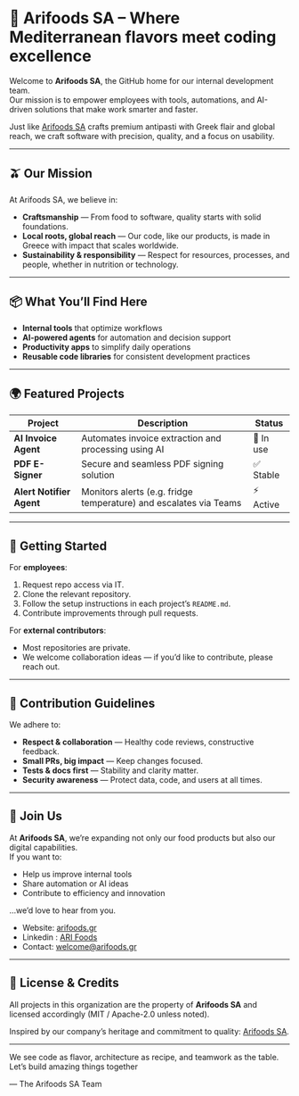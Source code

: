 # 🌿 Arifoods SA – Where Mediterranean flavors meet coding excellence

Welcome to **Arifoods SA**, the GitHub home for our internal development team.  
Our mission is to empower employees with tools, automations, and AI-driven solutions that make work smarter and faster.  

Just like [Arifoods SA](https://arifoods.gr) crafts premium antipasti with Greek flair and global reach, we craft software with precision, quality, and a focus on usability.

---

## 🫒 Our Mission

At Arifoods SA, we believe in:

- **Craftsmanship** — From food to software, quality starts with solid foundations.  
- **Local roots, global reach** — Our code, like our products, is made in Greece with impact that scales worldwide.  
- **Sustainability & responsibility** — Respect for resources, processes, and people, whether in nutrition or technology.  

---

## 📦 What You’ll Find Here

- **Internal tools** that optimize workflows  
- **AI-powered agents** for automation and decision support  
- **Productivity apps** to simplify daily operations  
- **Reusable code libraries** for consistent development practices  

---

## 🌍 Featured Projects

| Project | Description | Status |
|---------|-------------|--------|
| **AI Invoice Agent** | Automates invoice extraction and processing using AI | 🚀 In use |
| **PDF E-Signer** | Secure and seamless PDF signing solution | ✅ Stable |
| **Alert Notifier Agent** | Monitors alerts (e.g. fridge temperature) and escalates via Teams | ⚡ Active |

---

## 🚀 Getting Started

For **employees**:  
1. Request repo access via IT.  
2. Clone the relevant repository.  
3. Follow the setup instructions in each project’s `README.md`.  
4. Contribute improvements through pull requests.  

For **external contributors**:  
- Most repositories are private.  
- We welcome collaboration ideas — if you’d like to contribute, please reach out.  

---

## 🧩 Contribution Guidelines

We adhere to:

- **Respect & collaboration** — Healthy code reviews, constructive feedback.  
- **Small PRs, big impact** — Keep changes focused.  
- **Tests & docs first** — Stability and clarity matter.  
- **Security awareness** — Protect data, code, and users at all times.  

---

## 🤝 Join Us

At **Arifoods SA**, we’re expanding not only our food products but also our digital capabilities.  
If you want to:

- Help us improve internal tools  
- Share automation or AI ideas  
- Contribute to efficiency and innovation  

…we’d love to hear from you.  

- Website: [arifoods.gr](https://arifoods.gr)  
- Linkedin : [ARI Foods](https://www.linkedin.com/company/arifoodsgr/posts/?feedView=all) 
- Contact: welcome@arifoods.gr

---

## 📜 License & Credits

All projects in this organization are the property of **Arifoods SA** and licensed accordingly (MIT / Apache-2.0 unless noted).  

Inspired by our company’s heritage and commitment to quality: [Arifoods SA](https://arifoods.gr).  

---

We see code as flavor, architecture as recipe, and teamwork as the table.  
Let’s build amazing things together 

— The Arifoods SA Team  
